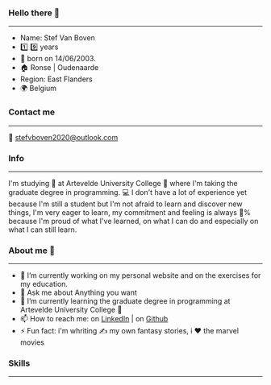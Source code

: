 ### Hello there 👋
-------------------------------------------------------

- Name: Stef Van Boven
- :one: :nine: years
- 🎂 born on 14/06/2003.
- 🏠 Ronse | Oudenaarde
- Region: East Flanders
- 🌍 Belgium

### Contact me
-------------------------------------------------------

📧 [stefvboven2020@outlook.com](mailto:stefvboven2020@outlook.com) 

### Info
-------------------------------------------------------

I'm studying :book: at Artevelde University College :school: where I'm taking the graduate degree in programming. :computer: I don't have a lot of experience yet because I'm still a student but I'm not afraid to learn and discover new things, I'm very eager to learn, my commitment and feeling is always :100:% because I'm proud of what I've learned, on what I can do and especially on what I can still learn.

### About me :boy:
-------------------------------------------------------

- 🔭 I’m currently working on my personal website and on the exercises for my education.
- 💬 Ask me about Anything you want
- 🌱 I’m currently learning the graduate degree in programming at Artevelde University College :school:
- 📫 How to reach me: on [LinkedIn](https://www.linkedin.com/in/stef-van-boven/) | on [Github](https://github.com/pgm-stefvanboven)
- ⚡ Fun fact: i'm whriting :writing_hand: my own fantasy stories, i :heart: the marvel movies

### Skills
-------------------------------------------------------

